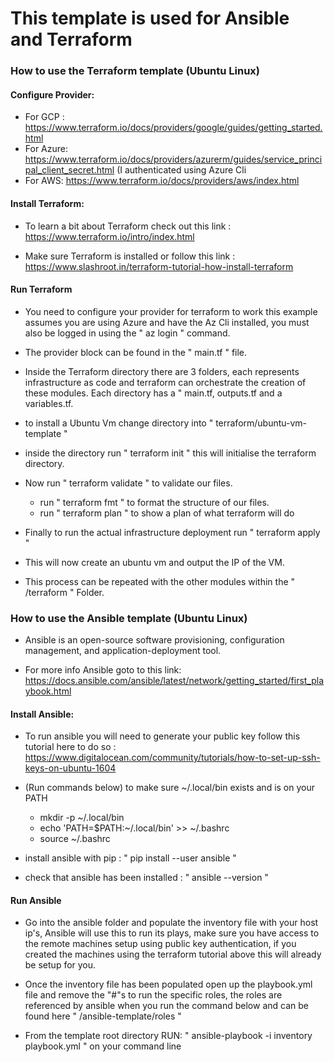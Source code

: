 # This template is used for Ansible and Terraform


### How to use the Terraform template (Ubuntu Linux)

#### Configure Provider:

- For GCP : https://www.terraform.io/docs/providers/google/guides/getting_started.html
- For Azure: https://www.terraform.io/docs/providers/azurerm/guides/service_principal_client_secret.html  (I authenticated using Azure Cli
- For AWS: https://www.terraform.io/docs/providers/aws/index.html


#### Install Terraform: 

- To learn a bit about Terraform check out this link : https://www.terraform.io/intro/index.html

-  Make sure Terraform is installed or follow this link : https://www.slashroot.in/terraform-tutorial-how-install-terraform

#### Run Terraform

- You need to configure your provider for terraform to work this example assumes you are using Azure and have the Az Cli installed, you must also be logged in using the "       az login     "  command.

- The provider block can be found in the " main.tf "  file.

- Inside the Terraform directory there are 3 folders, each represents infrastructure as code and terraform can orchestrate the creation of these modules. Each directory has a " main.tf, outputs.tf and a variables.tf. 

- to install a Ubuntu Vm change directory into   "    terraform/ubuntu-vm-template    "   

- inside the directory run   "    terraform init    "  this will initialise the terraform directory.

- Now run   "  terraform validate  "   to validate our files.
    - run   "  terraform fmt  "   to format the structure of our files.
    - run   "  terraform plan  "   to show a plan of what terraform will do
    
- Finally to run the actual infrastructure deployment run   "    terraform apply   " 

- This will now create an ubuntu vm and output the IP of the VM. 

- This process can be repeated with the other modules within the  " /terraform  "  Folder.



### How to use the Ansible template (Ubuntu Linux)

- Ansible is an open-source software provisioning, configuration management, and application-deployment tool.

- For more info Ansible goto to this link:  https://docs.ansible.com/ansible/latest/network/getting_started/first_playbook.html

#### Install Ansible:

- To run ansible you will need to generate your public key follow this tutorial here to do so : https://www.digitalocean.com/community/tutorials/how-to-set-up-ssh-keys-on-ubuntu-1604

- (Run commands below) to make sure ~/.local/bin exists and is on your PATH
     - mkdir -p ~/.local/bin
     - echo 'PATH=$PATH:~/.local/bin' >> ~/.bashrc
     - source ~/.bashrc
     
- install ansible with pip :  "  pip install --user ansible   "

- check that ansible has been installed :  "   ansible --version  "


#### Run Ansible

- Go into the ansible folder and populate the inventory file with your host ip's, Ansible will use this to run its plays, make sure you  have access to the remote machines setup using public key authentication, if you created the machines using the terraform tutorial above this will already be setup for you.

- Once the inventory file has been populated open up the playbook.yml file and remove the "#"s to run the specific roles, the roles are referenced by ansible when you run the command below and can be found here "  /ansible-template/roles  "

- From the template root directory RUN: "  ansible-playbook -i inventory playbook.yml   " on your command line


